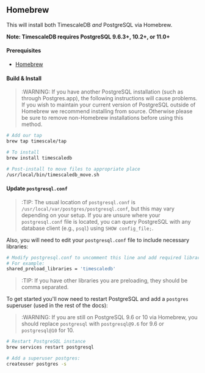 ## Homebrew [](homebrew)

This will install both TimescaleDB *and* PostgreSQL via Homebrew.

**Note: TimescaleDB requires PostgreSQL 9.6.3+, 10.2+, or 11.0+**

#### Prerequisites

- [Homebrew][]

#### Build & Install

>:WARNING: If you have another PostgreSQL installation
(such as through Postgres.app), the following instructions will
cause problems. If you wish to maintain your current version of PostgreSQL
outside of Homebrew we recommend installing from source.  Otherwise please be
sure to remove non-Homebrew installations before using this method.

```bash
# Add our tap
brew tap timescale/tap

# To install
brew install timescaledb

# Post-install to move files to appropriate place
/usr/local/bin/timescaledb_move.sh
```

#### Update `postgresql.conf`

>:TIP: The usual location of `postgresql.conf` is
`/usr/local/var/postgres/postgresql.conf`, but this may vary depending on
your setup. If you are unsure where your `postgresql.conf` file
is located, you can query PostgreSQL with any database client (e.g., `psql`)
using `SHOW config_file;`.

Also, you will need to edit your `postgresql.conf` file to include
necessary libraries:

```bash
# Modify postgresql.conf to uncomment this line and add required libraries.
# For example:
shared_preload_libraries = 'timescaledb'
```

>:TIP: If you have other libraries you are preloading, they should be comma separated.

To get started you'll now need to restart PostgreSQL and add
a `postgres` superuser (used in the rest of the docs):
>:WARNING: If you are still on PostgreSQL 9.6 or 10 via Homebrew, you should
replace `postgresql` with <code>postgresql&#64;9.6</code> for 9.6 or
<code>postgresql&#64;10</code> for 10.

```bash
# Restart PostgreSQL instance
brew services restart postgresql

# Add a superuser postgres:
createuser postgres -s
```
[Homebrew]: https://brew.sh/
